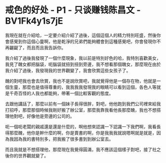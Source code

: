 # 戒色的好处 - P1 - 只谈赚钱陈昌文 - BV1Fk4y1s7jE

我現在就在介紹哈，一定要介紹介紹了過後，這個這個人的精力特別旺盛，然後你會感覺到你這個心靈啊，他是乾淨的兄弟們能夠體會到這種感覺吧，你會發現你不再齷齪了，而且而且我告訴你。

我介紹了過後我發現了一個什麼現象，我以前是特別好色的哈，我特別喜歡美女，我見了醜女都把腦袋，呃腦袋就扭到扭到旁邊，我不想看那個醜女，那麼現在由於我介紹了過後，我發現我的世界觀變了，我會欣賞這些女孩子了。

醜的對吧我也會去欣賞，我也不是說欣賞吧，我就覺得他是一個存在物，他就是一個生靈，那麼也是值得尊重的，我我我我發現我的眼睛可以看到這個，各色人等就是千奇百怪的人我也都能夠，帶著一個比較客觀的態度。

去跟他講話了，那麼以前有一個妹子長得很胖，對吧，他他跑到我們公司裡來給我打招呼，那麼那個時候我剛好搬了辦公室，那麼我靠我看他長那麼醜，我也不想搭理他對吧，好像他是旁邊的公司的。

呃一個呃老闆的親戚還是還是什麼的，啊他想來認識一下認識一下我們啊，我看長得那麼醜，他你是幹什麼的啊，你是賣書的啊，你是我我我就說嗯啊就是就是，因為我因為我的書特別多，把我搬了很多書到到辦公室去。

而且我就是不想搭理他，那麼現在我覺得圓滿，我不應該這個樣子對吧，接了社之後你的世界觀就變了。